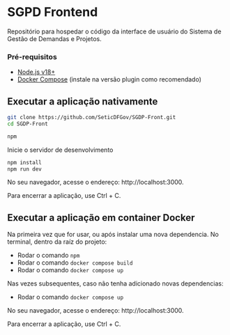 # SGPD Frontend

Repositório para hospedar o código da interface de usuário do Sistema de Gestão de Demandas e Projetos.

### Pré-requisitos

- [Node.js v18+](https://nodejs.org/en/download)
- [Docker Compose](https://docs.docker.com/compose/install/) (instale na versão plugin como recomendado)

## Executar a aplicação nativamente

```sh
git clone https://github.com/SeticDFGov/SGDP-Front.git
cd SGDP-Front
```


```sh
npm
```

Inicie o servidor de desenvolvimento

```sh
npm install
npm run dev
```

No seu navegador, acesse o endereço: http://localhost:3000.

Para encerrar a aplicação, use Ctrl + C.

## Executar a aplicação em container Docker

Na primeira vez que for usar, ou após instalar uma nova dependencia.
No terminal, dentro da raíz do projeto:

- Rodar o comando `npm`
- Rodar o comando `docker compose build`
- Rodar o comando `docker compose up`
   
Nas vezes subsequentes, caso não tenha adicionado novas dependencias:
- Rodar o comando `docker compose up`

No seu navegador, acesse o endereço: http://localhost:3000.

Para encerrar a aplicação, use Ctrl + C.

